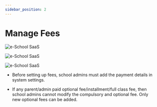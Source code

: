 ```yaml
---
sidebar_position: 2
---
```


# Manage Fees

![e-School SaaS](../../static/images/schooladmin/create-class-fees.png)

![e-School SaaS](../../static/images/schooladmin/compulsory-fee-installment.png)

![e-School SaaS](../../static/images/schooladmin/optional-fees.png)

- Before setting up fees, school admins must add the payment details in system settings.

- If any parent/admin paid optional fee/installment/full class fee, then school admins cannot modify the compulsory and optional fee. Only new optional fees can be added. 